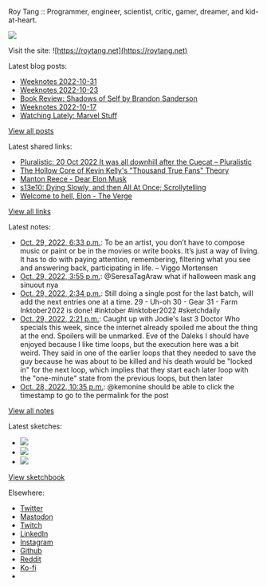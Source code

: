 Roy Tang :: Programmer, engineer, scientist, critic, gamer, dreamer, and kid-at-heart.

![](https://roytang.net/static/img/profile.jpg)

Visit the site: ![https://roytang.net](https://roytang.net)

Latest blog posts:

- [Weeknotes 2022-10-31](https://roytang.net/2022/10/weeknotes-10-30/)
- [Weeknotes 2022-10-23](https://roytang.net/2022/10/weeknotes-10-23/)
- [Book Review: Shadows of Self by Brandon Sanderson](https://roytang.net/2022/10/shadows-of-self/)
- [Weeknotes 2022-10-17](https://roytang.net/2022/10/weeknotes-10-17/)
- [Watching Lately: Marvel Stuff](https://roytang.net/2022/10/watching-lately-marvel/)

[View all posts](https://roytang.net/blog)

Latest shared links:

- [Pluralistic: 20 Oct 2022 It was all downhill after the Cuecat – Pluralistic](https://roytang.net/2022/10/1da784c4b1184af90e174c2c475acb7a/)
- [The Hollow Core of Kevin Kelly&#x27;s &quot;Thousand True Fans&quot; Theory](https://roytang.net/2022/10/81a95122d38a5e88a6e4a6cd088d4ed8/)
- [Manton Reece - Dear Elon Musk](https://roytang.net/2022/10/4dfbc5f8ffd160b67ed461035a214a6f/)
- [s13e10: Dying Slowly, and then All At Once; Scrollytelling](https://roytang.net/2022/10/0bbc2b4736022df8f77c9c84eda47a7b/)
- [Welcome to hell, Elon - The Verge](https://roytang.net/2022/10/872e365ea2dc2a7050d30cbdd233424f/)

[View all links](https://roytang.net/links)

Latest notes:

- [Oct. 29, 2022, 6:33 p.m.](https://roytang.net/2022/10/216c2e4b3e9bcba532fda6abbb757197/): To be an artist, you don’t have to compose music or paint or be in the movies or write books. It’s just a way of living. It has to do with paying attention, remembering, filtering what you see and answering back, participating in life. – Viggo Mortensen
- [Oct. 29, 2022, 3:55 p.m.](https://roytang.net/2022/10/1586265470143201280/): @SeresaTagAraw what if halloween mask ang sinuout nya
- [Oct. 29, 2022, 2:34 p.m.](https://roytang.net/2022/10/inktober2022_29_30_31/): Still doing a single post for the last batch, will add the next entries one at a time. 29 - Uh-oh 30 - Gear 31 - Farm Inktober2022 is done! #inktober #inktober2022 #sketchdaily
- [Oct. 29, 2022, 2:21 p.m.](https://roytang.net/2022/10/doctor-who-2022/): Caught up with Jodie&#x27;s last 3 Doctor Who specials this week, since the internet already spoiled me about the thing at the end. Spoilers will be unmarked. Eve of the Daleks I should have enjoyed because I like time loops, but the execution here was a bit weird. They said in one of the earlier loops that they needed to save the guy because he was about to be killed and his death would be &quot;locked in&quot; for the next loop, which implies that they start each later loop with the &quot;one-minute&quot; state from the previous loops, but then later
- [Oct. 28, 2022, 10:35 p.m.](https://roytang.net/2022/10/109246398128230786/): @kemonine should be able to click the timestamp to go to the permalink for the post

[View all notes](https://roytang.net/notes)

Latest sketches:


- ![](https://roytang.net/media/cache/f5/83/f583e6f8cabb768e013c3292f03b5274.jpg)
- ![](https://roytang.net/media/cache/dc/31/dc31bec42193147458f2e50c9a7fe4ac.jpg)
- ![](https://roytang.net/media/cache/73/2b/732bd4c80057609c59932ce77d753675.jpg)

[View sketchbook](https://roytang.net/albums/sketchbook)


Elsewhere:

- [Twitter](https://twitter.com/roytang)
- [Mastodon](https://indieweb.social/@roytang)
- [Twitch](https://twitch.tv/twitchyroy)
- [LinkedIn](https://www.linkedin.com/in/roytang)
- [Instagram](https://instagram.com/roytang0400)
- [Github](https://github.com/roytang)
- [Reddit](https://reddit.com/u/hungryroy)
- [Ko-fi](https://ko-fi.com/roytang)
- [](mailto:hello@roytang.net)